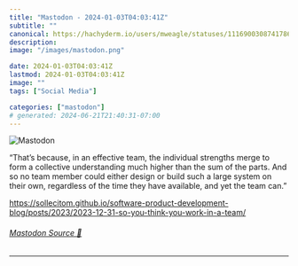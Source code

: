 ```yaml
---
title: "Mastodon - 2024-01-03T04:03:41Z"
subtitle: ""
canonical: https://hachyderm.io/users/mweagle/statuses/111690030874178634
description:
image: "/images/mastodon.png"

date: 2024-01-03T04:03:41Z
lastmod: 2024-01-03T04:03:41Z
image: ""
tags: ["Social Media"]

categories: ["mastodon"]
# generated: 2024-06-21T21:40:31-07:00
---
```

![Mastodon](/images/mastodon.png)

<p>“That’s because, in an effective team, the individual strengths merge to form a collective understanding much higher than the sum of the parts. And so no team member could either design or build such a large system on their own, regardless of the time they have available, and yet the team can.”</p><p><a href="https://sollecitom.github.io/software-product-development-blog/posts/2023/2023-12-31-so-you-think-you-work-in-a-team/" target="_blank" rel="nofollow noopener noreferrer" translate="no"><span class="invisible">https://</span><span class="ellipsis">sollecitom.github.io/software-</span><span class="invisible">product-development-blog/posts/2023/2023-12-31-so-you-think-you-work-in-a-team/</span></a></p>


###### [Mastodon Source 🐘](https://hachyderm.io/@mweagle/111690030874178634)

___
